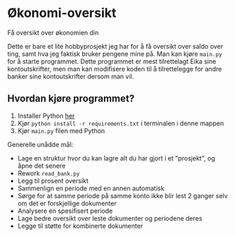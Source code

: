 # Økonomi-oversikt
Få oversikt over økonomien din

Dette er bare et lite hobbyprosjekt jeg har for å få oversikt over saldo over ting, samt hva jeg faktisk bruker pengene mine på. Man kan kjøre `main.py` for å starte programmet. Dette programmet er mest tilrettelagt Eika sine kontoutskrifter, men man kan modifisere koden til å tilrettelegge for andre banker sine kontoutskrifter dersom man vil. 

## Hvordan kjøre programmet? 
1. Installer Python [her](https://www.python.org/)
2. Kjør `python install -r requirements.txt` i terminalen i denne mappen
3. Kjør `main.py` filen med Python

Generelle unådde mål: 
- Lage en struktur hvor du kan lagre alt du har gjort i et "prosjekt", og åpne det senere
- Rework `read_bank.py`
- Legg til prosent oversikt
- Sammenlign en periode med en annen automatisk
- Sørge for at samme periode på samme konto ikke blir lest 2 ganger selv om det er forskjellige dokumenter
- Analysere en spesifisert periode
- Lage bedre oversikt over leste dokumenter og periodene deres
- Legge til støtte for kombinerte dokumenter
